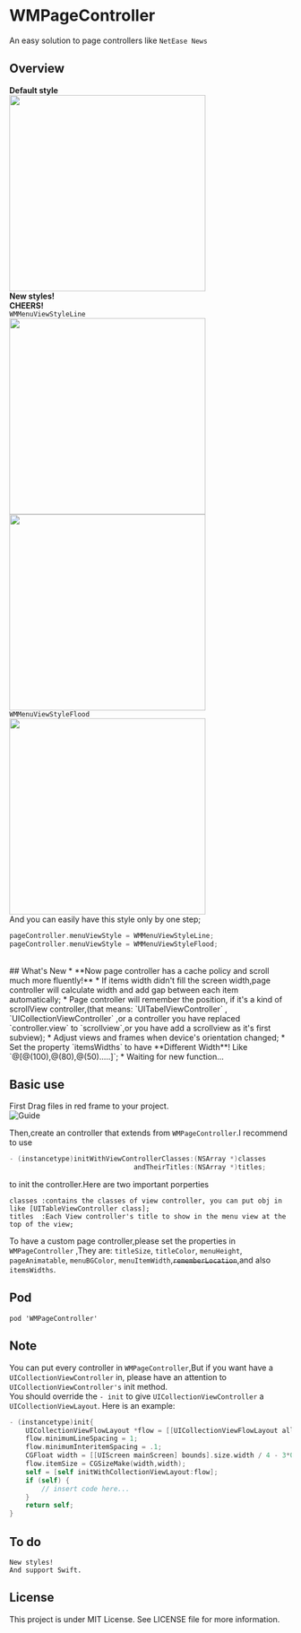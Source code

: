 # WMPageController
An easy solution to page controllers like `NetEase News`
## Overview
**Default style** <br>
<img height="350" src="https://github.com/wangmchn/WMPageController/blob/master/WMPageControllerDemo/WMPageController/ScreenShot/ScreenShot.gif" />
<br>
**New styles!**<br>
**CHEERS!** <br>
`WMMenuViewStyleLine` <br>
<img height="350" src="https://github.com/wangmchn/WMPageController/blob/master/WMPageControllerDemo/WMPageController/ScreenShot/ScreenShot4.gif" />               <img height="350" src="https://github.com/wangmchn/WMPageController/blob/master/WMPageControllerDemo/WMPageController/ScreenShot/ScreenShot3.gif" /> 
<br>
`WMMenuViewStyleFlood`<br>
<img height="350" src="https://github.com/wangmchn/WMPageController/blob/master/WMPageControllerDemo/WMPageController/ScreenShot/ScreenShot2.gif" />
<br>
And you can easily have this style only by one step;
```objective-c
pageController.menuViewStyle = WMMenuViewStyleLine;
pageController.menuViewStyle = WMMenuViewStyleFlood;
```
<br>
## What's New
* **Now page controller has a cache policy and scroll much more fluently!**
* If items width didn't fill the screen width,page controller will calculate width and add gap between each item automatically;
* Page controller will remember the position, if it's a kind of scrollView controller,(that means: `UITabelViewController` , `UICollectionViewController` ,or a controller you have replaced `controller.view` to `scrollview`,or you have add a scrollview as it's first subview);
* Adjust views and frames when device's orientation changed;
* Set the property `itemsWidths` to have **Different Width**! Like `@[@(100),@(80),@(50).....]`;
* Waiting for new function...


## Basic use

First Drag files in red frame to your project.<br>
![Guide](https://github.com/wangmchn/WMPageController/blob/master/WMPageControllerDemo/WMPageController/ScreenShot/guide1.png)

Then,create an controller that extends from `WMPageController`.I recommend to use<br>
```objective-c
- (instancetype)initWithViewControllerClasses:(NSArray *)classes 
                               andTheirTitles:(NSArray *)titles;
```
to init the controller.Here are two important porperties<br>

    classes :contains the classes of view controller, you can put obj in like [UITableViewController class];
    titles  :Each View controller's title to show in the menu view at the top of the view;

To have a custom page controller,please set the properties in `WMPageController` ,They are: `titleSize`, `titleColor`, `menuHeight`, `pageAnimatable`, `menuBGColor`, `menuItemWidth`,~~`rememberLocation`~~,and also `itemsWidths`.<br>

## Pod
    pod 'WMPageController'

## Note
You can put every controller in `WMPageController`,But if you want have a `UICollectionViewController` in, please have an attention to `UICollectionViewController's` init method.<br>
You should override the `- init` to give `UICollectionViewController` a `UICollectionViewLayout`.
Here is an example:
```objective-c
- (instancetype)init{
    UICollectionViewFlowLayout *flow = [[UICollectionViewFlowLayout alloc] init];
    flow.minimumLineSpacing = 1;
    flow.minimumInteritemSpacing = .1;
    CGFloat width = [[UIScreen mainScreen] bounds].size.width / 4 - 3*0.1;
    flow.itemSize = CGSizeMake(width,width);
    self = [self initWithCollectionViewLayout:flow];
    if (self) {
        // insert code here...
    }
    return self;
}
```
## To do
    New styles!
    And support Swift.

## License
This project is under MIT License. See LICENSE file for more information.
